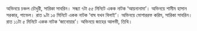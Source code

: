 অভিনয়ে চঞ্চল চৌধুরী, সারিকা সাবরিন। সন্ধ্যা ৭টা ৫৫ মিনিটে একক নাটক ‘আয়নানামা’। অভিনয়ে শামীম হাসান সরকার, পাভেল। রাত ৯টা ১৫ মিনিটে একক নাটক ‘বাঘ যখন বিলাই’। অভিনয়ে মোশাররফ করিম, সারিকা সাবরিন। রাত ১১টা ৫ মিনিটে একক নাটক ‘জানোয়ার’। অভিনয়ে জাহের আলভী, তিথি।
